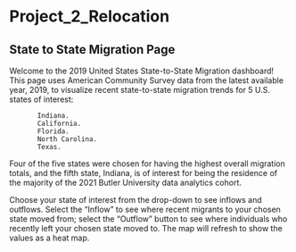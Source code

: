 # Project_2_Relocation


## State to State Migration Page

Welcome to the 2019 United States State-to-State Migration dashboard!</h2>
This page uses American Community Survey data from the latest available year, 2019, to visualize recent state-to-state migration trends for 5 U.S. states of interest:   


           Indiana.  
           California.  
           Florida.  
           North Carolina.  
           Texas.  

Four of the five states were chosen for having the highest overall migration totals, and the fifth state, Indiana, is of interest for being the residence of the majority of the 2021 Butler University data analytics cohort.   

Choose your state of interest from the drop-down to see inflows and outflows. Select the “Inflow” to see where recent migrants to your chosen state moved from; select the “Outflow” button to see where individuals who recently left your chosen state moved to. The map will refresh to show the values as a heat map.   
            
